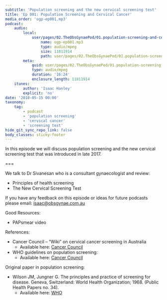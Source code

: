 ```yaml
---
subtitle: 'Population screening and the new cervical screening test'
title: 'Ep 001: Population Screening and Cervical Cancer'
media_order: 'ogp-ep001.mp3'
podcast:
    audio:
        local:
            user/pages/02.TheObsGynaePod/01.population-screening-and-cervical-cancer/ogp-ep001.mp3:
                name: ogp-ep001.mp3
                type: audio/mpeg
                size: 11811914
                path: user/pages/02.TheObsGynaePod/01.population-screening-and-cervical-cancer/ogp-ep001.mp3
        meta:
            guid: user/pages/02.TheObsGynaePod/01.population-screening-and-cervical-cancer/ogp-ep001.mp3
            type: audio/mpeg
            duration: '16:24'
            enclosure_length: 11811914
    itunes:
        author: 'Isaac Hanley'
        explicit: 'no'
date: '2018-05-15 00:00'
taxonomy:
    tag:
        - podcast
        - 'population screening'
        - 'cervical cancer'
        - 'screening test'
hide_git_sync_repo_link: false
body_classes: sticky-footer
---
```


In this episode we will discuss population screening and the new cervical screening test that was introduced in late 2017.

===

We talk to Dr Sivanesan who is a consultant gynaecologist and review:
* Principles of health screening
* The New Cervical Screening Test

If you have any feedback on this episode or ideas for future podcasts please email: isaac@obsgynae.com.au

Good Resources:
* PAPsmear video

References:
* Cancer Council – “Wiki” on cervical cancer screening in Australia
  * Available here: [Cancer Council](https://wiki.cancer.org.au/australia/Guidelines:Cervical_cancer/Screening)
* WHO guidelines on population screening:
  * Available here: [Cancer Council](https://wiki.cancer.org.au/policy/Principles_of_screening#Principles_for_the_introduction_of_population_screening)

Original paper in population screening:
* Wilson JM, Jungner G. The principles and practice of screening for disease. Geneva, Switzerland: World Health Organization; 1968. (Public Health Papers no. 34).
  * Available here: [WHO](http://apps.who.int/iris/handle/10665/37650)
